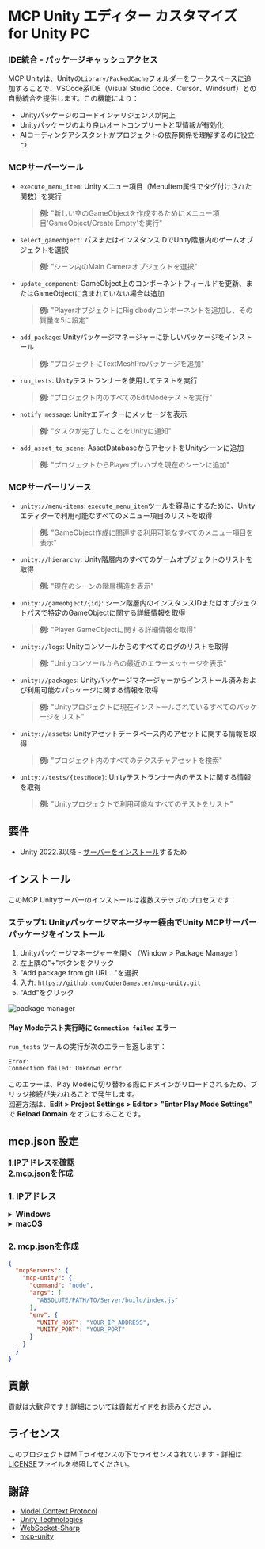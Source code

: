 # MCP Unity エディター カスタマイズ for Unity PC

### IDE統合 - パッケージキャッシュアクセス

MCP Unityは、Unityの`Library/PackedCache`フォルダーをワークスペースに追加することで、VSCode系IDE（Visual Studio
Code、Cursor、Windsurf）との自動統合を提供します。この機能により：

- Unityパッケージのコードインテリジェンスが向上
- Unityパッケージのより良いオートコンプリートと型情報が有効化
- AIコーディングアシスタントがプロジェクトの依存関係を理解するのに役立つ

### MCPサーバーツール

- `execute_menu_item`: Unityメニュー項目（MenuItem属性でタグ付けされた関数）を実行
  > **例:** "新しい空のGameObjectを作成するためにメニュー項目'GameObject/Create Empty'を実行"

- `select_gameobject`: パスまたはインスタンスIDでUnity階層内のゲームオブジェクトを選択
  > **例:** "シーン内のMain Cameraオブジェクトを選択"

- `update_component`: GameObject上のコンポーネントフィールドを更新、またはGameObjectに含まれていない場合は追加
  > **例:** "PlayerオブジェクトにRigidbodyコンポーネントを追加し、その質量を5に設定"

- `add_package`: Unityパッケージマネージャーに新しいパッケージをインストール
  > **例:** "プロジェクトにTextMeshProパッケージを追加"

- `run_tests`: Unityテストランナーを使用してテストを実行
  > **例:** "プロジェクト内のすべてのEditModeテストを実行"

- `notify_message`: Unityエディターにメッセージを表示
  > **例:** "タスクが完了したことをUnityに通知"

- `add_asset_to_scene`: AssetDatabaseからアセットをUnityシーンに追加
  > **例:** "プロジェクトからPlayerプレハブを現在のシーンに追加"

### MCPサーバーリソース

- `unity://menu-items`: `execute_menu_item`ツールを容易にするために、Unityエディターで利用可能なすべてのメニュー項目のリストを取得
  > **例:** "GameObject作成に関連する利用可能なすべてのメニュー項目を表示"

- `unity://hierarchy`: Unity階層内のすべてのゲームオブジェクトのリストを取得
  > **例:** "現在のシーンの階層構造を表示"

- `unity://gameobject/{id}`: シーン階層内のインスタンスIDまたはオブジェクトパスで特定のGameObjectに関する詳細情報を取得
  > **例:** "Player GameObjectに関する詳細情報を取得"

- `unity://logs`: Unityコンソールからのすべてのログのリストを取得
  > **例:** "Unityコンソールからの最近のエラーメッセージを表示"

- `unity://packages`: Unityパッケージマネージャーからインストール済みおよび利用可能なパッケージに関する情報を取得
  > **例:** "Unityプロジェクトに現在インストールされているすべてのパッケージをリスト"

- `unity://assets`: Unityアセットデータベース内のアセットに関する情報を取得
  > **例:** "プロジェクト内のすべてのテクスチャアセットを検索"

- `unity://tests/{testMode}`: Unityテストランナー内のテストに関する情報を取得
  > **例:** "Unityプロジェクトで利用可能なすべてのテストをリスト"

## 要件

- Unity 2022.3以降 - [サーバーをインストール](#install-server)するため

## <a name="install-server"></a>インストール

このMCP Unityサーバーのインストールは複数ステップのプロセスです：

### ステップ1: Unityパッケージマネージャー経由でUnity MCPサーバーパッケージをインストール

1. Unityパッケージマネージャーを開く（Window > Package Manager）
2. 左上隅の"+"ボタンをクリック
3. "Add package from git URL..."を選択
4. 入力: `https://github.com/CoderGamester/mcp-unity.git`
5. "Add"をクリック

![package manager](https://github.com/user-attachments/assets/a72bfca4-ae52-48e7-a876-e99c701b0497)

#### Play Modeテスト実行時に `Connection failed` エラー

`run_tests` ツールの実行が次のエラーを返します：

```
Error:
Connection failed: Unknown error
```

このエラーは、Play Modeに切り替わる際にドメインがリロードされるため、ブリッジ接続が失われることで発生します。  
回避方法は、**Edit > Project Settings > Editor > "Enter Play Mode Settings"** で **Reload Domain** をオフにすることです。

## mcp.json 設定

<span style ="font-size: 1.1em; font-weight: bold;">
1.IPアドレスを確認
<br>
2.mcp.jsonを作成
</span>

### 1. IPアドレス

  <details>
  <summary><span style="font-size: 1.1em; font-weight: bold;">Windows</span></summary>


コマンドプロンプト(cmd.exe)を開いて:

  ```
  ipconfig
  ```

探したいもの:

Wireless LAN adapter Wi-Fi → IPv4 Address

Ethernet adapter Ethernet → IPv4 Address

短く表示する場合:

  ```
  ipconfig | findstr /R /C:"IPv4 Address"
  ```

  </details>

  <details>
  <summary><span style="font-size: 1.1em; font-weight: bold;">macOS</span></summary>

  ```terminal
  ipconfig getifaddr en0
  ```

  </details>

### 2. mcp.jsonを作成

```json
{
  "mcpServers": {
    "mcp-unity": {
      "command": "node",
      "args": [
        "ABSOLUTE/PATH/TO/Server/build/index.js"
      ],
      "env": {
        "UNITY_HOST": "YOUR_IP_ADDRESS",
        "UNITY_PORT": "YOUR_PORT"
      }
    }
  }
}
```

## 貢献

貢献は大歓迎です！詳細については[貢献ガイド](CONTRIBUTING.md)をお読みください。

## ライセンス

このプロジェクトはMITライセンスの下でライセンスされています - 詳細は[LICENSE](LICENSE)ファイルを参照してください。

## 謝辞

- [Model Context Protocol](https://modelcontextprotocol.io)
- [Unity Technologies](https://unity.com)
- [WebSocket-Sharp](https://github.com/sta/websocket-sharp)
- [mcp-unity](https://github.com/CoderGamester/mcp-unity)